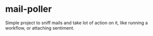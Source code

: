 # mail-poller
Simple project to sniff mails and take lot of action on it, like running a workflow, or attaching sentiment.


